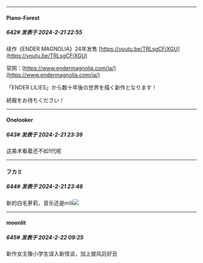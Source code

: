 ﻿
*****

####  Piano-Forest  
##### 642#       发表于 2024-2-21 22:55

续作《ENDER MAGNOLIA》24年发售
[https://youtu.be/TRLsgCFjXGU](https://youtu.be/TRLsgCFjXGU)

官网：[https://www.endermagnolia.com/ja/](https://www.endermagnolia.com/ja/)

「ENDER LILIES」から数十年後の世界を描く新作となります！

続報をお待ちください！


*****

####  Onelooker  
##### 643#       发表于 2024-2-21 23:39

这美术看着还不如1代呢


*****

####  フカミ  
##### 644#       发表于 2024-2-21 23:46

新的白毛萝莉，音乐还是mili<img src="https://static.saraba1st.com/image/smiley/face2017/266.gif" referrerpolicy="no-referrer">


*****

####  moonlit  
##### 645#       发表于 2024-2-22 09:25

新作女主像小学生误入新怪谈，加上披风后好丑

